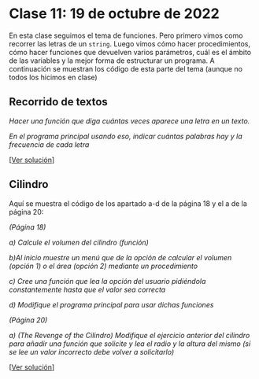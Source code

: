 # Clase 11: 19 de octubre de 2022

En esta clase seguimos el tema de funciones. Pero primero vimos como recorrer las letras de un `string`. Luego vimos cómo hacer procedimientos, cómo hacer funciones que devuelven varios parámetros, cuál es el ámbito de las variables y la mejor forma de estructurar un programa. A continuación se muestran los código de esta parte del tema (aunque no todos los hicimos en clase)

## Recorrido de textos
*Hacer una función que diga cuántas veces aparece una letra en un texto.*

*En el programa principal usando eso, indicar cuántas palabras hay y la frecuencia de cada letra*

[[Ver solución](t4e05.texto.py)]

## Cilindro
Aquí se muestra el código de los apartado a-d de la página 18 y el a de la página 20:

*(Página 18)* 

*a) Calcule el volumen del cilindro (función)*

*b)Al inicio muestre un menú que de la opción de calcular el volumen (opción 1) o el área (opción 2) mediante un procedimiento*

*c) Cree una función que lea la opción del usuario pidiéndola constantemente hasta que el valor sea correcta*

*d) Modifique el programa principal para usar dichas funciones*

*(Página 20)*

*a) (The Revenge of the Cilindro) Modifique el ejercicio anterior del cilindro para añadir una función que solicite y lea el radio y la altura del mismo (si se lee un valor incorrecto debe volver a solicitarlo)*

[[Ver solución](t4e06.cilindro.py)]
